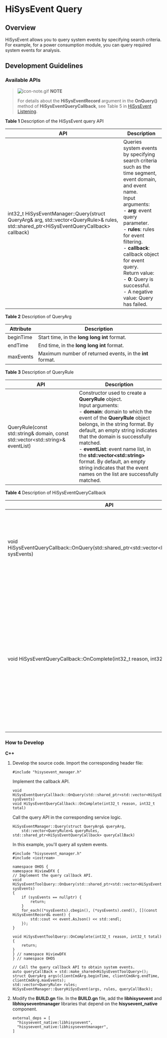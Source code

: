 # HiSysEvent Query


## Overview

HiSysEvent allows you to query system events by specifying search criteria. For example, for a power consumption module, you can query required system events for analysis.


## Development Guidelines


### Available APIs

> ![icon-note.gif](public_sys-resources/icon-note.gif) **NOTE**
>
> For details about the **HiSysEventRecord** argument in the **OnQuery()** method of **HiSysEventQueryCallback**, see Table 5 in [HiSysEvent Listening](subsys-dfx-hisysevent-listening.md).

**Table 1** Description of the HiSysEvent query API

| API | Description |
| --- | ----------- |
| int32_t HiSysEventManager::Query(struct QueryArg&amp; arg, std::vector&lt;QueryRule&gt;&amp; rules, std::shared_ptr&lt;HiSysEventQueryCallback&gt; callback) | Queries system events by specifying search criteria such as the time segment, event domain, and event name.<br>Input arguments:<br>- **arg**: event query parameter.<br>- **rules**: rules for event filtering.<br>- **callback**: callback object for event query.<br>Return value:<br>- **0**: Query is successful.<br>- A negative value: Query has failed.|

**Table 2** Description of QueryArg

| Attribute | Description |
| --------- | ----------- |
| beginTime | Start time, in the **long long int** format.|
| endTime | End time, in the **long long int** format.|
| maxEvents | Maximum number of returned events, in the **int** format.|

**Table 3** Description of QueryRule

| API| Description|
| -------- | -------- |
| QueryRule(const std::string&amp; domain, const std::vector&lt;std::string&gt;&amp; eventList) | Constructor used to create a **QueryRule** object.<br>Input arguments:<br>- **domain**: domain to which the event of the **QueryRule** object belongs, in the string format. By default, an empty string indicates that the domain is successfully matched.<br>- **eventList**: event name list, in the **std::vector&lt;std::string&gt;** format. By default, an empty string indicates that the event names on the list are successfully matched.|

**Table 4** Description of HiSysEventQueryCallback

| API| Description|
| -------- | -------- |
| void HiSysEventQueryCallback::OnQuery(std::shared_ptr&lt;std::vector&lt;HiSysEventRecord&gt;&gt; sysEvents) | Callback object for event query.<br>Input arguments:<br>- **sysEvents**: event list.<br>Return value:<br>None.|
| void HiSysEventQueryCallback::OnComplete(int32_t reason, int32_t total) | Callback object for completion of event query.<br>Input arguments:<br>- **reason**: reason for completion of event query. The default value is **0**.<br>- **total**: total number of events returned in this query.<br>Return value:<br>None.|

### How to Develop

**C++**

1. Develop the source code.
     Import the corresponding header file:

   ```
   #include "hisysevent_manager.h"
   ```

     Implement the callback API.

   ```
   void HiSysEventQueryCallback::OnQuery(std::shared_ptr<std::vector<HiSysEventRecord>> sysEvents)
   void HiSysEventQueryCallback::OnComplete(int32_t reason, int32_t total)
   ```

     Call the query API in the corresponding service logic.

   ```
   HiSysEventManager::Query(struct QueryArg& queryArg, 
       std::vector<QueryRule>& queryRules, std::shared_ptr<HiSysEventQueryCallback> queryCallBack)
   ```

     In this example, you'll query all system events.

   ```
   #include "hisysevent_manager.h"
   #include <iostream>

   namespace OHOS {
   namespace HiviewDFX {
   // Implement the query callback API.
   void HiSysEventToolQuery::OnQuery(std::shared_ptr<std::vector<HiSysEventRecord>> sysEvents)
   {
       if (sysEvents == nullptr) {
           return;
       }
       for_each((*sysEvents).cbegin(), (*sysEvents).cend(), [](const HiSysEventRecord& event) {
           std::cout << event.AsJson() << std::endl;
       });
   }

   void HiSysEventToolQuery::OnComplete(int32_t reason, int32_t total)
   {
       return;
   }
   } // namespace HiviewDFX
   } // namespace OHOS
   
   // Call the query callback API to obtain system events.
   auto queryCallBack = std::make_shared<HiSysEventToolQuery>();
   struct QueryArg args(clientCmdArg.beginTime, clientCmdArg.endTime, clientCmdArg.maxEvents);
   std::vector<QueryRule> rules;
   HiSysEventManager::QueryHiSysEvent(args, rules, queryCallBack);
   ```

2. Modify the **BUILD.gn** file.
     In the **BUILD.gn** file, add the **libhisysevent** and **libhisyseventmanager** libraries that depend on the **hisysevent_native** component.
     
   ```
   external_deps = [
     "hisysevent_native:libhisysevent",
     "hisysevent_native:libhisyseventmanager",
   ]
   ```

